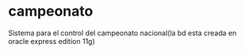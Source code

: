# campeonato
Sistema para el control del campeonato nacional(la bd esta creada en oracle express edition 11g)
